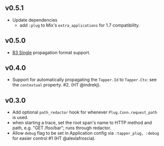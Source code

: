 ## v0.5.1

* Update dependencies 
  * add `:plug` to Mix's `extra_applications` for 1.7 compatibility.

## v0.5.0

* [B3 Single](https://cwiki.apache.org/confluence/display/ZIPKIN/b3+single+header+format) propagation format support.

## v0.4.0

* Support for automatically propagating the `Tapper.Id` to `Tapper.Ctx`: see the `contextual` property. #2. (HT @indrekj).

## v0.3.0 

* Add optional `path_redactor` hook for whenever `Plug.Conn.request_path` is used.
* when starting a trace, set the root span's name to HTTP method and path, e.g. "GET /foo/bar"; runs through redactor.
* Allow `debug` flag to be set in Application config via `:tapper_plug, :debug` for easier control #1 (HT @alexlafroscia).
